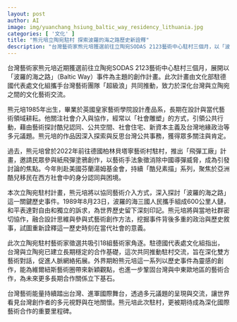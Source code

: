 ```yaml
---
layout: post
author: AI
image: img/yuanchang_hsiung_baltic_way_residency_lithuania.jpg
categories: [ '文化' ]
title: "熊元培立陶宛駐村 探索波羅的海之路歷史新詮釋"
description: "台灣藝術家熊元培獲選前往立陶宛SODAS 2123藝術中心駐村三個月，以「波羅的海之路」事件為主題展開創作，深入結合設計思維、協作與參與式藝術，探討當代社會脈絡下歷史事件的意義。文化部駐德代表處與藝術團隊「超級浪」攜手推動此計畫，期望深化台立藝術對話，開拓國際合作新契機，呈現台灣創作者多元視角與全球議題關懷。"
---
```

台灣藝術家熊元培近期獲選前往立陶宛SODAS 2123藝術中心駐村三個月，展開以「波羅的海之路」（Baltic Way）事件為主題的創作計畫。此次計畫由文化部駐德國代表處文化組攜手台灣藝術團隊「超級浪」共同推動，致力於深化台灣與立陶宛之間的文化藝術交流。

熊元培1985年出生，畢業於英國皇家藝術學院設計產品系，長期在設計與當代藝術領域耕耘。他關注社會介入與協作，經常以「社會雕塑」的方式，引領公共行動，藉由藝術探討酷兒認同、公共空間、社會住宅、新資本主義及台灣地緣政治等多元議題。熊元培的作品因深入探索與反思台灣公共事務，獲得眾多關注與肯定。

過去，熊元培曾於2022年前往德國柏林貝塔寧藝術村駐村，推出「飛彈工廠」計畫，邀請民眾參與紙飛彈塗鴉創作，以藝術手法象徵消除中國導彈威脅，成為引發討論的焦點。今年則赴美國芬蘭湯姆基金會，持續「酷兒素描」系列，聚焦於亞洲酷兒移民在西方社會中的身分認同與困境。

本次立陶宛駐村計畫，熊元培將以協同藝術介入方式，深入探討「波羅的海之路」這一關鍵歷史事件。1989年8月23日，波羅的海三國人民攜手組成600公里人鏈，和平表達對自由和獨立的訴求，為世界歷史留下深刻印記。熊元培將與當地社群密切協作，融合設計思維與參與式藝術創作方法，挖掘事件背後多重的政治與歷史敘事，試圖重新詮釋這一歷史時刻在當代社會的意義。

此次立陶宛駐村藝術家徵選共吸引18組藝術家角逐。駐德國代表處文化組指出，台灣與立陶宛已建立長期穩定的合作基礎，這次共同推動駐村交流，旨在深化雙方藝術對話，促進人脈網絡拓展。外界期盼熊元培這一系列以歷史事件為靈感的創作，能為維爾紐斯藝術圈帶來新穎觀點，也進一步鞏固台灣與中東歐地區的藝術合作，為未來更多長期合作關係立下基石。

台灣藝術能量持續踏出台灣、進軍國際舞台，透過多元議題的呈現與交流，讓世界看見台灣創作者的多元視野與在地關懷。熊元培此次駐村，更被期待成為深化國際藝術合作的重要里程碑。